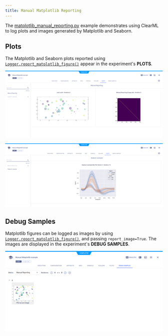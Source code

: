```yaml
---
title: Manual Matplotlib Reporting
---
```


The [matplotlib_manual_reporting.py](https://github.com/allegroai/clearml/blob/master/examples/reporting/matplotlib_manual_reporting.py) 
example demonstrates using ClearML to log plots and images generated by Matplotlib and Seaborn. 

## Plots

The Matplotlib and Seaborn plots reported using [`Logger.report_matplotlib_figure()`](../../references/sdk/logger.md#report_matplotlib_figure)
appear in the experiment's **PLOTS**.

![Experiment Matplotlib plots](../../img/manual_matplotlib_reporting_01.png)

![Experiment Seaborn plot](../../img/manual_matplotlib_reporting_02.png)

## Debug Samples

Matplotlib figures can be logged as images by using [`Logger.report_matplotlib_figure()`](../../references/sdk/logger.md#report_matplotlib_figure), 
and passing `report_image=True`. The images are displayed in the experiment's **DEBUG SAMPLES**.

![Experiment debug sample](../../img/manual_matplotlib_reporting_03.png)